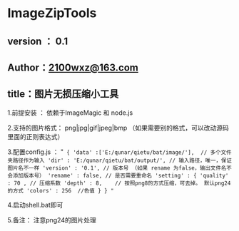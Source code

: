 ImageZipTools
=============

##	version ： 0.1
##	Author：2100wxz@163.com
##	title：图片无损压缩小工具


1.前提安装 ：
依赖于ImageMagic 和 node.js

2.支持的图片格式：
png|jpg|gif|jpeg|bmp
（如果需要别的格式，可以改动源码里面的正则表达式）

3.配置config.js ： 
"`
{
	'data' :['E:/qunar/qietu/bat/image/'],  // 多个文件夹路径作为输入
	'dir' : 'E:/qunar/qietu/bat/output/', // 输入路径，唯一，保证图片名不一样
	'version' : '0.1', // 版本号 （如果 rename 为false，输出文件名不会添加版本号）
	'rename' : false, // 是否需要重命名
	'setting' : {
		'quality' : 70 , // 压缩系数
		'depth' : 8,    // 按照png8的方式压缩，可去掉。 默认png24的方式
		'colors' : 256  //色值
	}
}
"`


4.启动shell.bat即可

5.备注：
注意png24的图片处理



